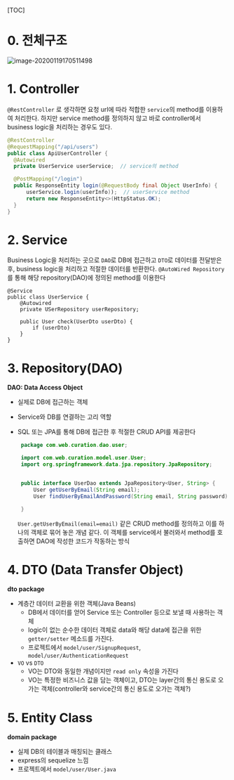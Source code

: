 [TOC]

# 0. 전체구조

![image-20200119170511498](C:\Users\mnoko\AppData\Roaming\Typora\typora-user-images\image-20200119170511498.png)

# 1. Controller

`@RestController` 로 생각하면 요청 url에 따라 적합한 `service`의 method를 이용하여 처리한다. 하지만 service method를 정의하지 않고 바로 controller에서 business logic을 처리하는 경우도 있다. 

```java
@RestController
@RequestMapping("/api/users")
public class ApiUserController {
  @Autowired
  private UserService userService;  // service의 method

  @PostMapping("/login")
  public ResponseEntity login(@RequestBody final Object UserInfo) {
      userService.login(userInfo));  // userService method
      return new ResponseEntity<>(HttpStatus.OK);
  }
}
```



# 2. Service

Business Logic을 처리하는 곳으로 `DAO`로 DB에 접근하고 `DTO`로 데이터를 전달받은 후, business logic을 처리하고 적절한 데이터를 반환한다. `@AutoWired Repository` 를 통해 해당 repository(DAO)에 정의된 method를 이용한다

```
@Service
public class UserService {
	@Autowired
	private USerRepository userRepository;
	
	public User check(UserDto userDto) {
		if (userDto)
	}
}
```



# 3. Repository(DAO)

**DAO: Data Access Object**

* 실제로 DB에 접근하는 객체

* Service와 DB를 연결하는 고리 역할

* SQL 또는 JPA를 통해 DB에 접근한 후 적절한 CRUD API를 제공한다

  ```java
   package com.web.curation.dao.user;
  
   import com.web.curation.model.user.User;
   import org.springframework.data.jpa.repository.JpaRepository;
  
  
   public interface UserDao extends JpaRepository<User, String> {
       User getUserByEmail(String email);
       User findUserByEmailAndPassword(String email, String password);
  
   }
  
  ```

  `User.getUserByEmail(email=email)` 같은 CRUD method를 정의하고 이를 하나의 객체로 묶어 놓은 개념 같다. 이 객체를 service에서 불러와서 method를 호출하면 DAO에 작성한 코드가 작동하는 방식



# 4. DTO (Data Transfer Object)

**dto package**

* 계층간 데이터 교환을 위한 객체(Java Beans)
  * DB에서 데이터를 얻어 Service 또는 Controller 등으로 보낼 때 사용하는 객체
  * logic이 없는 순수한 데이터 객체로 data와 해당 data에 접근을 위한 `getter/setter` 메소드를 가진다.
  * 프로젝트에서 `model/user/SignupRequest`, `model/user/AuthenticationRequest`
* `VO` vs `DTO`
  * VO는 DTO와 동일한 개념이지만 `read only` 속성을 가진다
  * VO는 특정한 비즈니스 값을 담는 객체이고, DTO는 layer간의 통신 용도로 오가는 객체(controller와 service간의 통신 용도로 오가는 객체?)



# 5. Entity Class

**domain package**

* 실제 DB의 테이블과 매칭되는 클래스
* express의 sequelize 느낌
* 프로젝트에서 `model/user/User.java`